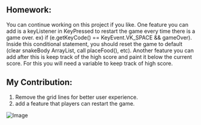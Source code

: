 
## Homework:
You can continue working on this project if you like. One feature you can add is a keyListener in KeyPressed to restart the game every time there is a game over. ex) if (e.getKeyCode() == KeyEvent.VK_SPACE && gameOver). Inside this conditional statement, you should reset the game to default (clear snakeBody ArrayList, call placeFood(), etc). Another feature you can add after this is keep track of the high score and paint it below the current score. For this you will need a variable to keep track of high score.

## My Contribution:
1. Remove the grid lines for better user experience.
2. add a feature that players can restart the game.

![Image](https://github.com/user-attachments/assets/68ed3fed-ba7b-4b05-9520-565715b86991)
